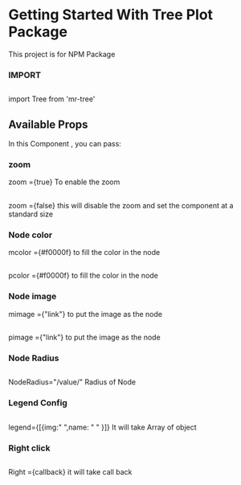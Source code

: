 # Getting Started With Tree Plot Package 

This project is for NPM Package 
### IMPORT
##
import Tree from 'mr-tree'
 <Tree
      data={}
      zoom={}
      pcolor=""
      mcolor=""
      chartType=""
      legend={}
      mimage=""
      pimage=""
      />
## Available Props

In this Component , you can pass:

### zoom

zoom ={true}   To enable the zoom 
##
zoom ={false}  this will disable the zoom and set the component at a standard size

### Node color

mcolor ={#f0000f}  to fill the color in the node
##
pcolor ={#f0000f}  to fill the color in the node

### Node image
mimage ={"link"}  to put the image as the node
##
pimage ={"link"}  to put the image as the node

### Node Radius
##
NodeRadius="/value/"  Radius of Node

### Legend Config
##
legend={[{img:" ",name: " " }]}  It will take Array of object

### Right click
##
Right ={callback}  it will take call back
